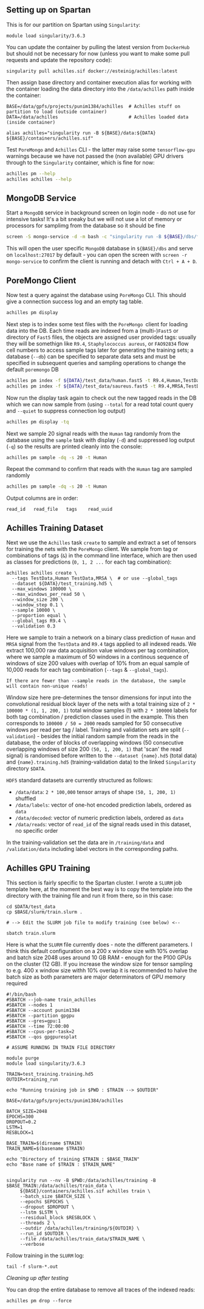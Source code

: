 ## Setting up on Spartan

This is for our partition on Spartan using `Singularity`: 

```
module load singularity/3.6.3
```

You can update the container by pulling the latest version from `DockerHub` but should not be necessary for now (unless you want to make some pull requests and update the repository code):

```
singularity pull achilles.sif docker://esteinig/achilles:latest
```

Then assign base directory and container execution alias for working with the container loading the data directory into the `/data/achilles` path inside the container:

```
BASE=/data/gpfs/projects/punim1384/achilles  # Achilles stuff on partition to load (outside container)
DATA=/data/achilles                          # Achilles loaded data (inside container)

alias achilles="singularity run -B ${BASE}/data:${DATA} ${BASE}/containers/achilles.sif"
```

Test `PoreMongo` and `Achilles` CLI - the latter may raise some `tensorflow-gpu` warnings because we have not passed the (non available) GPU drivers through to the `Singularity` container, which is fine for now:

```bash
achilles pm --help
achilles achilles --help
```

## MongoDB Service

Start a `MongoDB` service in background screen on login node - do not use for intensive tasks! It's a bit sneaky but we will not use a lot of memory or processors for samplimg from the database so it should be fine

```bash
screen -S mongo-service -d -m bash -c "singularity run -B ${BASE}/dbs/fuyi:/data/db ${BASE}/containers/mongo.sif"
```

This will open the user specific `MongoDB` database in `${BASE}/dbs` and serve on `localhost:27017` by default - you can open the screen with `screen -r mongo-service` to confirm the client is running and detach with `Ctrl + A + D`.

## PoreMongo Client

Now test a query against the database using `PoreMongo` CLI. This should give a connection success log and an empty tag table.

```bash
achilles pm display
```

Next step is to index some test files with the `PoreMongo `client for loading data into the DB. Each time reads are indexed from a (multi-)`Fast5` or directory of `Fast5` files, the objects are assigned user provided tags: usually they will be somethign like `R9.4`, `Staphylococcus aureus`, or `FAO92834` flow cell numbers to access sample tags later for generating the training sets; a database (`--db`) can be specified to separate data sets and must be specified in subsequent queries and sampling operations to change the default `poremongo` DB

```bash
achilles pm index -f ${DATA}/test_data/human.fast5 -t R9.4,Human,TestData
achilles pm index -f ${DATA}/test_data/saureus.fast5 -t R9.4,MRSA,TestData 
```

Now run the display task again to check out the new tagged reads in the DB which we can now sample from (using `--total` for a read total count query and `--quiet` to suppress connection log output)

```bash
achilles pm display -tq
```

Next we sample 20 signal reads with the `Human` tag randomly from the database using the `sample` task with display (`-d`) and suppressed log output (`-q`) so the results are printed cleanly into the console:

```bash
achilles pm sample -dq -s 20 -t Human
```

Repeat the command to confirm that reads with the `Human` tag are sampled randomly

```bash
achilles pm sample -dq -s 20 -t Human
```

Output columns are in order:

```
read_id   read_file   tags    read_uuid
```


## Achilles Training Dataset

Next we use the `Achilles` task `create` to sample and extract a set of tensors for training the nets with the `PoreMongo` client. We sample from tag or combinations of tags (`&`) in the command line interface, which are then used as classes for predictions (`0, 1, 2 ...` for each tag combination):

```
achilles achilles create \
  --tags TestData,Human TestData,MRSA \  # or use --global_tags
  --dataset ${DATA}/test_training.hd5 \
  --max_windows 100000 \
  --max_windows_per_read 50 \
  --window_size 200 \
  --window_step 0.1 \
  --sample 10000 \
  --proportion equal \
  --global_tags R9.4 \
  --validation 0.3
```

Here we sample to train a network on a binary class prediction of `Human` and `MRSA` signal from the `TestData` and `R9.4` tags applied to all indexed reads. We extract 100,000 raw data acquisition value windows per tag combination, where we sample a maximum of 50 windows in a continous sequence of windows of size 200 values with overlap of 10% from an equal sample of 10,000 reads for each tag combination (`--tags` & `--global_tags`).

```
If there are fewer than --sample reads in the database, the sample will contain non-unique reads!
```

Window size here pre-determines the tensor dimensions for input into the convolutional residual block layer of the nets with a total training size of `2 * 100000 * (1, 1, 200, 1)` total window samples (!) with `2 * 100000` labels for both tag combination / prediction classes used in the example. This then corresponds to `100000 / 50 = 2000` reads sampled for 50 consecutive windows per read per tag / label. Training and validation sets are split (`--validation`) - besides the initial random sample from the reads in the database, the order of blocks of overlapping windows (50 consecutive overlapping windows of size 200 `(50, 1, 200, 1)` that 'scan' the read signal) is randomised before written to the `--dataset {name}.hd5` (total data) and `{name}.training.hd5` (training-validation data) to the linked `Singularity` directory `$DATA`.

`HDF5` standard datasets are currently structured as follows:

* `/data/data`: `2 * 100,000` tensor arrays of shape `(50, 1, 200, 1)` shuffled
* `/data/labels`: vector of  one-hot encoded prediction labels, ordered as `data`
* `/data/decoded`: vector of numeric prediction labels, ordered as `data`
* `/data/reads`: vector of `read_id` of the signal reads used in this dataset, no specific order

In the training-validation set the data are in `/training/data` and `/validation/data` including label vectors in the corresponding paths.

## Achilles GPU Training

This section is fairly specific to the Spartan cluster. I wrote a `SLURM` job template here, at the moment the best way is to copy the template into the directory with the training file and run it from there, so in this case:

```
cd $DATA/test_data
cp $BASE/slurm/train.slurm .

# --> Edit the SLURM job file to modify training (see below) <--

sbatch train.slurm
```

Here is what the `SLURM` file currently does - note the different parameters. I think this default configuration on a 200 x window size with 10% overlap and batch size 2048 uses around 10 GB RAM - enough for the P100 GPUs on the cluster (12 GB). If you increase the window size for tensor sampling to e.g. 400 x window size withh 10% overlap it is recommended to halve the batch size as both parameters are major determinators of GPU memory required

```
#!/bin/bash
#SBATCH --job-name train_achilles
#SBATCH --nodes 1
#SBATCH --account punim1384
#SBATCH --partition gpgpu
#SBATCH --gres=gpu:1
#SBATCH --time 72:00:00
#SBATCH --cpus-per-task=2
#SBATCH --qos gpgpuresplat

# ASSUME RUNNING IN TRAIN FILE DIRECTORY

module purge
module load singularity/3.6.3

TRAIN=test_training.training.hd5
OUTDIR=training_run

echo "Running training job in $PWD : $TRAIN --> $OUTDIR"

BASE=/data/gpfs/projects/punim1384/achilles

BATCH_SIZE=2048
EPOCHS=300
DROPOUT=0.2
LSTM=1
RESBLOCK=1

BASE_TRAIN=$(dirname $TRAIN)
TRAIN_NAME=$(basename $TRAIN)

echo "Directory of training $TRAIN : $BASE_TRAIN"
echo "Base name of $TRAIN : $TRAIN_NAME"


singularity run --nv -B $PWD:/data/achilles/training -B $BASE_TRAIN:/data/achilles/train_data \
     ${BASE}/containers/achilles.sif achilles train \
     --batch_size $BATCH_SIZE \
     --epochs $EPOCHS \
     --dropout $DROPOUT \
     --lstm $LSTM \
     --residual_block $RESBLOCK \
     --threads 2 \
     --outdir /data/achilles/training/${OUTDIR} \
     --run_id $OUTDIR \
     --file /data/achilles/train_data/$TRAIN_NAME \
     --verbose
```

Follow training in the `SLURM` log:

```
tail -f slurm-*.out
```

*Cleaning up after testing*

You can drop the entire database to remove all traces of the indexed reads:

```
achilles pm drop --force
```
